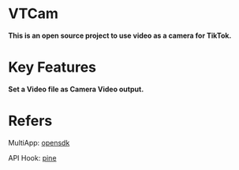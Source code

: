 # VTCam
**This is an open source project to use video as a camera for TikTok.**  


# Key Features
**Set a Video file as Camera Video output.**  


# Refers  
MultiApp:  [opensdk](https://github.com/WaxMoon/opensdk) 

API Hook:  [pine](https://github.com/canyie/pine) 
